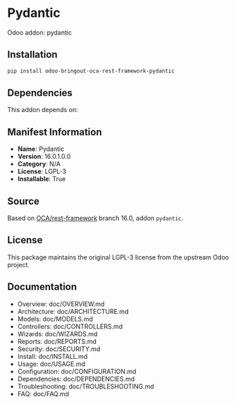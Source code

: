 # Pydantic

Odoo addon: pydantic

## Installation

```bash
pip install odoo-bringout-oca-rest-framework-pydantic
```

## Dependencies

This addon depends on:


## Manifest Information

- **Name**: Pydantic
- **Version**: 16.0.1.0.0
- **Category**: N/A
- **License**: LGPL-3
- **Installable**: True

## Source

Based on [OCA/rest-framework](https://github.com/OCA/rest-framework) branch 16.0, addon `pydantic`.

## License

This package maintains the original LGPL-3 license from the upstream Odoo project.

## Documentation

- Overview: doc/OVERVIEW.md
- Architecture: doc/ARCHITECTURE.md
- Models: doc/MODELS.md
- Controllers: doc/CONTROLLERS.md
- Wizards: doc/WIZARDS.md
- Reports: doc/REPORTS.md
- Security: doc/SECURITY.md
- Install: doc/INSTALL.md
- Usage: doc/USAGE.md
- Configuration: doc/CONFIGURATION.md
- Dependencies: doc/DEPENDENCIES.md
- Troubleshooting: doc/TROUBLESHOOTING.md
- FAQ: doc/FAQ.md
